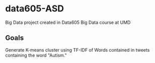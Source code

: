 # data605-ASD
Big Data project created in Data605 Big Data course at UMD

## Goals
Generate K-means cluster using TF-IDF of Words contained in tweets containing the word "Autism."

